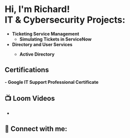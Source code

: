<h1>Hi, I'm Richard! <br/><a 

<h2> IT & Cybersecurity Projects:</h2>

- <b>Ticketing Service Management</b>
  - <b> Simulating Tickets in ServiceNow <b> 
- </b> Directory and User Services <b>
  - <b> Active Directory <b>

<h2> Certifications </h2> 
- <b> Google IT Support Professional Certificate <b>
<h2>📺 Loom Videos </h2>

- 

<h2> 🤳 Connect with me:</h2>

[linkedin]: linkedin.com/richardj96




